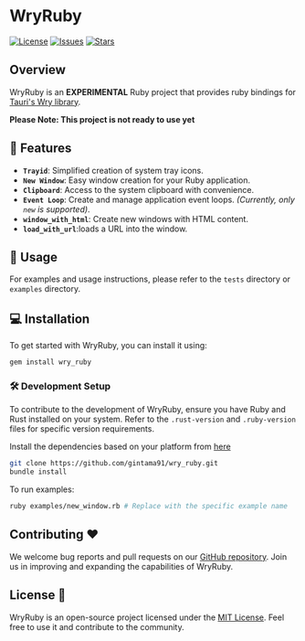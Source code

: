 # WryRuby

[![License](https://img.shields.io/github/license/gintama91/wry_ruby)](https://opensource.org/licenses/MIT)
[![Issues](https://img.shields.io/github/issues/gintama91/wry_ruby)](https://github.com/gintama91/wry_ruby/issues)
[![Stars](https://img.shields.io/github/stars/gintama91/wry_ruby)](https://github.com/gintama91/wry_ruby/stargazers)

## Overview

WryRuby is an **EXPERIMENTAL** Ruby project that provides ruby bindings for [Tauri's Wry library](https://github.com/tauri-apps/wry).

**Please Note: This project is not ready to use yet**

## 🚀 Features

- **`Trayid`**: Simplified creation of system tray icons.
- **`New Window`**: Easy window creation for your Ruby application.
- **`Clipboard`**: Access to the system clipboard with convenience.
- **`Event Loop`**: Create and manage application event loops. *(Currently, only `new` is supported)*.
- **`window_with_html`**: Create new windows with HTML content.
- **`load_with_url`**:loads a URL into the window.


## 📝 Usage

For examples and usage instructions, please refer to the `tests` directory or `examples` directory.

## 💻 Installation

To get started with WryRuby, you can install it using:

```bash
gem install wry_ruby
```

### 🛠️ Development Setup

To contribute to the development of WryRuby, ensure you have Ruby and Rust installed on your system. Refer to the `.rust-version` and `.ruby-version` files for specific version requirements.

Install the dependencies based on your platform from [here](https://github.com/tauri-apps/wry#platform-specific-notes)

```bash
git clone https://github.com/gintama91/wry_ruby.git
bundle install
```

To run examples:

```bash
ruby examples/new_window.rb # Replace with the specific example name
```

## Contributing ❤️

We welcome bug reports and pull requests on our [GitHub repository](https://github.com/gintama91/wry_ruby). Join us in improving and expanding the capabilities of WryRuby.

## License 📜

WryRuby is an open-source project licensed under the [MIT License](https://opensource.org/licenses/MIT). Feel free to use it and contribute to the community.
